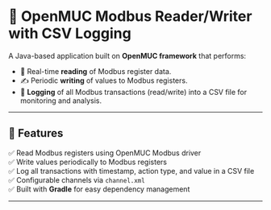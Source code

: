 # 📡 OpenMUC Modbus Reader/Writer with CSV Logging

A Java-based application built on **OpenMUC framework** that performs:
- 🔄 Real-time **reading** of Modbus register data.
- ✍️ Periodic **writing** of values to Modbus registers.
- 📄 **Logging** of all Modbus transactions (read/write) into a CSV file for monitoring and analysis.

---

## 🚀 Features

✅ Read Modbus registers using OpenMUC Modbus driver  
✅ Write values periodically to Modbus registers  
✅ Log all transactions with timestamp, action type, and value in a CSV file  
✅ Configurable channels via `channel.xml`  
✅ Built with **Gradle** for easy dependency management  

---



